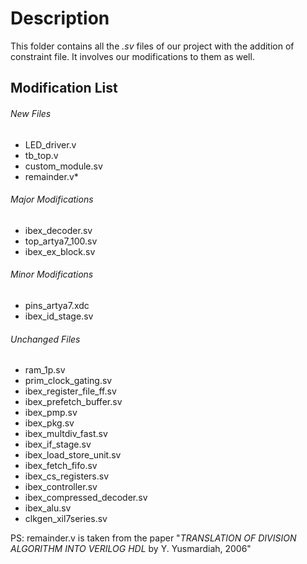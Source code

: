# Description

This folder contains all the *.sv* files of our project with the addition of constraint file. It involves our modifications to them as well.

## Modification List


###### New Files

- LED_driver.v
- tb_top.v
- custom_module.sv
- remainder.v* 

###### Major Modifications

- ibex_decoder.sv
- top_artya7_100.sv
- ibex_ex_block.sv


###### Minor Modifications

- pins_artya7.xdc
- ibex_id_stage.sv

###### Unchanged Files
 - ram_1p.sv
 - prim_clock_gating.sv
 - ibex_register_file_ff.sv
 - ibex_prefetch_buffer.sv
 - ibex_pmp.sv
 - ibex_pkg.sv
 - ibex_multdiv_fast.sv
 - ibex_if_stage.sv
 - ibex_load_store_unit.sv
 - ibex_fetch_fifo.sv
 - ibex_cs_registers.sv
 - ibex_controller.sv
 - ibex_compressed_decoder.sv
 - ibex_alu.sv
 - clkgen_xil7series.sv
 
PS: remainder.v is taken from the paper "*TRANSLATION OF DIVISION ALGORITHM INTO VERILOG HDL* by Y. Yusmardiah, 2006"
